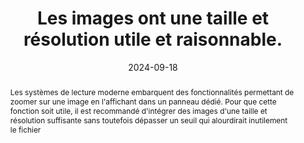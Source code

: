---
title: Les images ont une taille et résolution utile et raisonnable.
abstract: Les systèmes de lecture moderne embarquent des fonctionnalités permettant de zoomer sur une image en l'affichant dans un panneau dédié. Pour que cette fonction soit utile, il est recommandé d'intégrer des images d'une taille et résolution suffisante sans toutefois dépasser un seuil qui alourdirait inutilement le fichier
categories: ["Images et médias"]
agrege: O4114-E025
opquast: '4 114'
indiceebook: '25'
description: "Règle n° 025"
before: "024"
weight: "025"
after: "026"
actif: '0'
layout: rules
date: 2024-09-18
tags: ["Accessibilité", "Lisibilité", "Écoconception"]
objectif: ["Diminuer la quantité de données à télécharger.", "
Améliorer la vitesse d’affichage de la page.", "
Diminuer l'impact énergétique lié à la lecture numérique.", "Offrir de la flexibilité pour la consultation des images"]
Meo: ["Si il n'existe pas de raison de conserver une image de plus grande définition que son affichage, fournir, des versions spécifiques de celles-ci et non les images originales redimensionnées via leurs attributs HTML ou leurs propriétés CSS."]
Controle: [""]
epubcheck: false
ace: false
humancheck: true
ReadiumGoToolkit: 
Source: ["Opquast"]
Referentiel: [""]
steps: ["Éditorial", "Fabrication"]
comment: peut on convenir d'une taille d'image à embarquer de façon à ce que le RS puisse zoomer&nbsp;? 
---